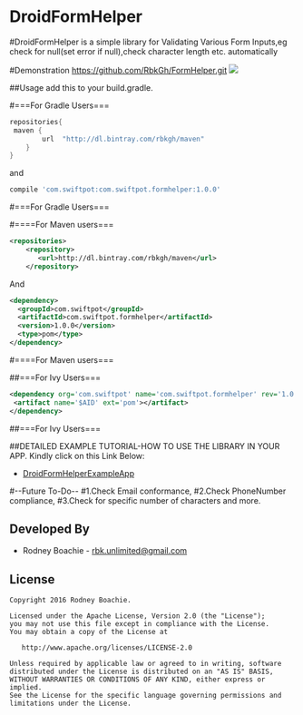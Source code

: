 DroidFormHelper
===============


#DroidFormHelper is a simple library for Validating Various Form Inputs,eg check for null(set error if null),check character length etc. automatically

#Demonstration  https://github.com/RbkGh/FormHelper.git
![](https://github.com/RbkGh/FormHelper/raw/master/descriptionalImages/droidformHelperGIF.gif)

##Usage
add this to your build.gradle.

#===For Gradle Users===
```groovy
repositories{
 maven {
        url  "http://dl.bintray.com/rbkgh/maven"
    }
}
```
and 
```groovy
compile 'com.swiftpot:com.swiftpot.formhelper:1.0.0'
```
#===For Gradle Users===

#====For Maven users===
```xml
<repositories>
    <repository>
       <url>http://dl.bintray.com/rbkgh/maven</url>
    </repository>
```  
  And

```xml
<dependency>
  <groupId>com.swiftpot</groupId>
  <artifactId>com.swiftpot.formhelper</artifactId>
  <version>1.0.0</version>
  <type>pom</type>
</dependency>
```
#====For Maven users===

##===For Ivy Users===

```xml
<dependency org='com.swiftpot' name='com.swiftpot.formhelper' rev='1.0.0'>
 <artifact name='$AID' ext='pom'></artifact>
</dependency>
```
##===For Ivy Users===


##DETAILED EXAMPLE TUTORIAL-HOW TO USE THE LIBRARY IN YOUR APP.
Kindly click on this Link Below:
- [DroidFormHelperExampleApp](https://github.com/RbkGh/DroidFormHelperExampleApp)

#--Future To-Do--
#1.Check Email conformance,
#2.Check PhoneNumber compliance,
#3.Check for specific number of characters and more.



Developed By
------------

* Rodney Boachie - <rbk.unlimited@gmail.com>


License
--------

    Copyright 2016 Rodney Boachie.

    Licensed under the Apache License, Version 2.0 (the "License");
    you may not use this file except in compliance with the License.
    You may obtain a copy of the License at

       http://www.apache.org/licenses/LICENSE-2.0

    Unless required by applicable law or agreed to in writing, software
    distributed under the License is distributed on an "AS IS" BASIS,
    WITHOUT WARRANTIES OR CONDITIONS OF ANY KIND, either express or implied.
    See the License for the specific language governing permissions and
    limitations under the License.